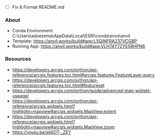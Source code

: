 - [ ] Fix & Format README.md

### About

- Conda Environment: C:\Users\adoezema\AppData\Local\ESRI\conda\envs\anvil
- Template: https://anvil.works/build#app:L5QINFRA237VCGBP
- Running App: https://anvil.works/build#app:VLH74Y7ZYE5RHPN6

### Resources

- https://developers.arcgis.com/python/api-reference/arcgis.features.toc.html#arcgis.features.FeatureLayer.query
- https://developers.arcgis.com/python/api-reference/arcgis.features.toc.html#featureset
- https://developers.arcgis.com/python/guide/advanced-map-widget-useage/
- https://developers.arcgis.com/python/api-reference/arcgis.widgets.html?highlight=mapview#arcgis.widgets.MapView.extent
- https://developers.arcgis.com/python/api-reference/arcgis.widgets.html?highlight=mapview#arcgis.widgets.MapView.zoom
- https://youtu.be/ebliOT-_ZEY